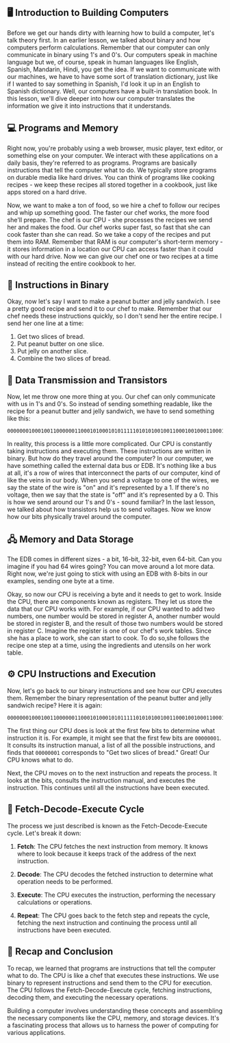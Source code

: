 ## 🖥️ Introduction to Building Computers

Before we get our hands dirty with learning how to build a computer, let's talk theory first. In an earlier lesson, we talked about binary and how computers perform calculations. Remember that our computer can only communicate in binary using 1's and 0's. Our computers speak in machine language but we, of course, speak in human languages like English, Spanish, Mandarin, Hindi, you get the idea. If we want to communicate with our machines, we have to have some sort of translation dictionary, just like if I wanted to say something in Spanish, I'd look it up in an English to Spanish dictionary. Well, our computers have a built-in translation book. In this lesson, we'll dive deeper into how our computer translates the information we give it into instructions that it understands.

## 💻 Programs and Memory

Right now, you're probably using a web browser, music player, text editor, or something else on your computer. We interact with these applications on a daily basis, they're referred to as programs. Programs are basically instructions that tell the computer what to do. We typically store programs on durable media like hard drives. You can think of programs like cooking recipes - we keep these recipes all stored together in a cookbook, just like apps stored on a hard drive.

Now, we want to make a ton of food, so we hire a chef to follow our recipes and whip up something good. The faster our chef works, the more food she'll prepare. The chef is our CPU - she processes the recipes we send her and makes the food. Our chef works super fast, so fast that she can cook faster than she can read. So we take a copy of the recipes and put them into RAM. Remember that RAM is our computer's short-term memory - it stores information in a location our CPU can access faster than it could with our hard drive. Now we can give our chef one or two recipes at a time instead of reciting the entire cookbook to her.

## 🥪 Instructions in Binary

Okay, now let's say I want to make a peanut butter and jelly sandwich. I see a pretty good recipe and send it to our chef to make. Remember that our chef needs these instructions quickly, so I don't send her the entire recipe. I send her one line at a time:

1. Get two slices of bread.
2. Put peanut butter on one slice.
3. Put jelly on another slice.
4. Combine the two slices of bread.

## 📡 Data Transmission and Transistors

Now, let me throw one more thing at you. Our chef can only communicate with us in 1's and 0's. So instead of sending something readable, like the recipe for a peanut butter and jelly sandwich, we have to send something like this:

```
0000000100010011000000110001010001010111110101010010011000100100011000110110001000100100010001000
```

In reality, this process is a little more complicated. Our CPU is constantly taking instructions and executing them. These instructions are written in binary. But how do they travel around the computer? In our computer, we have something called the external data bus or EDB. It's nothing like a bus at all, it's a row of wires that interconnect the parts of our computer, kind of like the veins in our body. When you send a voltage to one of the wires, we say the state of the wire is "on" and it's represented by a 1. If there's no voltage, then we say that the state is "off" and it's represented by a 0. This is how we send around our 1's and 0's - sound familiar? In the last lesson, we talked about how transistors help us to send voltages. Now we know how our bits physically travel around the computer.

## 🖧 Memory and Data Storage

The EDB comes in different sizes - a bit, 16-bit, 32-bit, even 64-bit. Can you imagine if you had 64 wires going? You can move around a lot more data. Right now, we're just going to stick with using an EDB with 8-bits in our examples, sending one byte at a time.

Okay, so now our CPU is receiving a byte and it needs to get to work. Inside the CPU, there are components known as registers. They let us store the data that our CPU works with. For example, if our CPU wanted to add two numbers, one number would be stored in register A, another number would be stored in register B, and the result of those two numbers would be stored in register C. Imagine the register is one of our chef's work tables. Since she has a place to work, she can start to cook. To do so,she follows the recipe one step at a time, using the ingredients and utensils on her work table.

## ⚙️ CPU Instructions and Execution

Now, let's go back to our binary instructions and see how our CPU executes them. Remember the binary representation of the peanut butter and jelly sandwich recipe? Here it is again:

```
0000000100010011000000110001010001010111110101010010011000100100011000110110001000100100010001000
```

The first thing our CPU does is look at the first few bits to determine what instruction it is. For example, it might see that the first few bits are `00000001`. It consults its instruction manual, a list of all the possible instructions, and finds that `00000001` corresponds to "Get two slices of bread." Great! Our CPU knows what to do.

Next, the CPU moves on to the next instruction and repeats the process. It looks at the bits, consults the instruction manual, and executes the instruction. This continues until all the instructions have been executed.

## 🔄 Fetch-Decode-Execute Cycle

The process we just described is known as the Fetch-Decode-Execute cycle. Let's break it down:

1. **Fetch**: The CPU fetches the next instruction from memory. It knows where to look because it keeps track of the address of the next instruction.

2. **Decode**: The CPU decodes the fetched instruction to determine what operation needs to be performed.

3. **Execute**: The CPU executes the instruction, performing the necessary calculations or operations.

4. **Repeat**: The CPU goes back to the fetch step and repeats the cycle, fetching the next instruction and continuing the process until all instructions have been executed.

## 🔁 Recap and Conclusion

To recap, we learned that programs are instructions that tell the computer what to do. The CPU is like a chef that executes these instructions. We use binary to represent instructions and send them to the CPU for execution. The CPU follows the Fetch-Decode-Execute cycle, fetching instructions, decoding them, and executing the necessary operations.

Building a computer involves understanding these concepts and assembling the necessary components like the CPU, memory, and storage devices. It's a fascinating process that allows us to harness the power of computing for various applications.